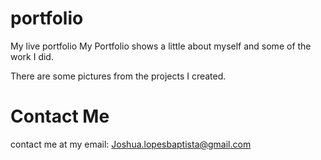 # portfolio
My live portfolio 
My Portfolio shows a little about myself and some of the work I did.

There are some pictures from the projects I created.

# Contact Me
contact me at my email: Joshua.lopesbaptista@gmail.com
